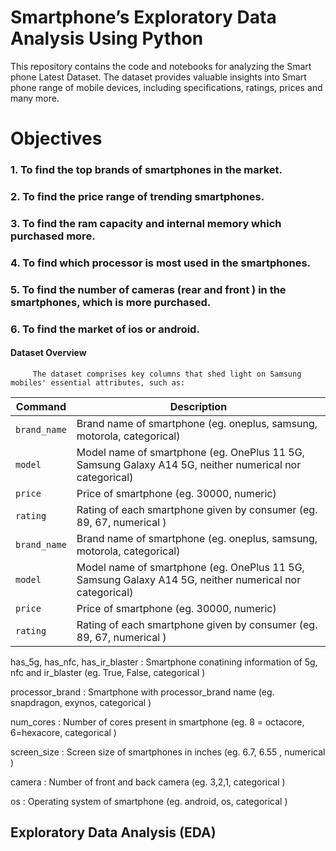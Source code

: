 # Smartphone’s Exploratory Data Analysis Using Python
This repository contains the code and notebooks for analyzing the Smart phone  Latest Dataset. The dataset provides valuable insights into Smart phone range of mobile devices, including specifications, ratings, prices and many more.

# Objectives

### 1. To find the top brands of smartphones in the market.

### 2. To find the price range of trending smartphones.

### 3. To find the ram capacity and internal memory which purchased more.

### 4. To find which processor is most used in the smartphones.

### 5. To find the number of cameras (rear and front ) in the smartphones, which is more purchased.

### 6. To find the market of ios or android.

#### Dataset Overview
         The dataset comprises key columns that shed light on Samsung mobiles' essential attributes, such as:

| Command | Description |
| --- | --- |
| `brand_name` | Brand name of smartphone (eg. oneplus, samsung, motorola, categorical) |
| `model`      | Model name of smartphone (eg. OnePlus 11 5G, Samsung Galaxy A14 5G, neither numerical nor categorical) |
| `price`      | Price of smartphone (eg. 30000, numeric)|
| `rating`     | Rating of each smartphone given by consumer (eg. 89, 67, numerical ) |
| `brand_name` | Brand name of smartphone (eg. oneplus, samsung, motorola, categorical) |
| `model`      | Model name of smartphone (eg. OnePlus 11 5G, Samsung Galaxy A14 5G, neither numerical nor categorical) |
| `price`      | Price of smartphone (eg. 30000, numeric)|
| `rating`     | Rating of each smartphone given by consumer (eg. 89, 67, numerical ) |
                  
         




has_5g, has_nfc, has_ir_blaster : Smartphone conatining information of 5g, nfc and ir_blaster (eg. True, False, categorical )

processor_brand : Smartphone with processor_brand name (eg. snapdragon, exynos, categorical )

num_cores : Number of cores present in smartphone (eg. 8 = octacore, 6=hexacore, categorical )

screen_size : Screen size of smartphones in inches (eg. 6.7, 6.55 , numerical )

camera : Number of front and back camera (eg. 3,2,1, categorical )

os : Operating system of smartphone (eg. android, os, categorical )
## Exploratory Data Analysis (EDA)
